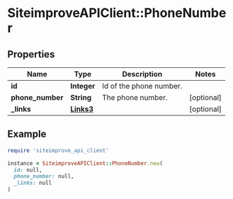 # SiteimproveAPIClient::PhoneNumber

## Properties

| Name | Type | Description | Notes |
| ---- | ---- | ----------- | ----- |
| **id** | **Integer** | Id of the phone number. |  |
| **phone_number** | **String** | The phone number. | [optional] |
| **_links** | [**Links3**](Links3.md) |  | [optional] |

## Example

```ruby
require 'siteimprove_api_client'

instance = SiteimproveAPIClient::PhoneNumber.new(
  id: null,
  phone_number: null,
  _links: null
)
```

